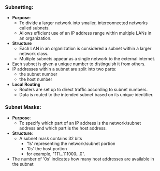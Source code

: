 ### Subnetting:
- **Purpose**: 
	- To divide a larger network into smaller, interconnected networks called subnets.
	- Allows efficient use of an IP address range within multiple LANs in an organization.
- **Structure**
	- Each LAN in an organization is considered a subnet within a larger network class.
	- Multiple subnets appear as a single network to the external internet.
- Each subnet is given a unique number to distinguish it from others.
-  IP addresses within a subnet are split into two parts: 
	- the subnet number
	- the host number
- **Local Routing**
	- Routers are set up to direct traffic according to subnet numbers.
	- Data is routed to the intended subnet based on its unique identifier.
### Subnet Masks: 
- **Purpose**:
	- To specify which part of an IP address is the network/subnet address and which part is the host address.
- **Structure**:
	- A subnet mask contains 32 bits
		- '1s' representing the network/subnet portion
		- '0s' the host portion
		- for example, "111...111000...0".
- The number of '0s' indicates how many host addresses are available in the subnet

